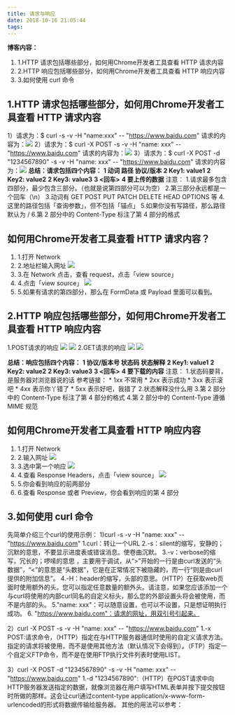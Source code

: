 ```yaml
---
title: 请求与响应
date: 2018-10-16 21:05:44
tags:
---
```

**博客内容：**
1. 1.HTTP 请求包括哪些部分，如何用Chrome开发者工具查看 HTTP 请求内容
2. 2.HTTP 响应包括哪些部分，如何用Chrome开发者工具查看 HTTP 响应内容
3. 3.如何使用 curl 命令

## 1.HTTP 请求包括哪些部分，如何用Chrome开发者工具查看 HTTP 请求内容
1）请求为：$ curl -s -v -H "name:xxx" -- "https://www.baidu.com"
   请求的内容为：![](https://i.loli.net/2018/10/16/5bc5e45818df3.jpg)
2）请求为：$ curl -X POST -s -v -H "name: xxx" -- "https://www.baidu.com"
   请求的内容为：![](https://i.loli.net/2018/10/16/5bc5e4f582ece.jpg)
3）请求为：$ curl -X POST -d "1234567890" -s -v -H "name: xxx" -- "https://www.baidu.com"
   请求的内容为：![](https://i.loli.net/2018/10/16/5bc5e5a1f3e2d.jpg)
**总结：请求包括四个内容：**
**1 动词 路径 协议/版本**
**2 Key1: value1**
**2 Key2: value2**
**2 Key3: value3**
**3 <回车>**
**4 要上传的数据**
注意：
1.请求最多包含四部分，最少包含三部分。（也就是说第四部分可以为空）
2.第三部分永远都是一个回车（\n）
3.动词有 GET POST PUT PATCH DELETE HEAD OPTIONS 等
4.这里的路径包括「查询参数」，但不包括「锚点」
5.如果你没有写路径，那么路径默认为 /
6.第 2 部分中的 Content-Type 标注了第 4 部分的格式

## 如何用Chrome开发者工具查看 HTTP 请求内容？
1. 1.打开 Network
2. 2.地址栏输入网址
![](https://i.loli.net/2018/10/16/5bc5e75b5df1c.jpg)
3. 3.在 Network 点击，查看 request，点击「view source」
4. 4.点击「view source」
![](https://i.loli.net/2018/10/16/5bc5e7ff90b62.jpg)
5. 5.如果有请求的第四部分，那么在 FormData 或 Payload 里面可以看到。

## 2.HTTP 响应包括哪些部分，如何用Chrome开发者工具查看 HTTP 响应内容
1.POST请求的响应
![](https://i.loli.net/2018/10/17/5bc6ac3098348.jpg)
![](https://i.loli.net/2018/10/17/5bc6ac6e211fc.jpg)
2.GET请求的响应
![](https://i.loli.net/2018/10/17/5bc6acfe50c65.jpg)
![](https://i.loli.net/2018/10/17/5bc6ad4f8116c.jpg)

**总结：响应包括四个内容：**
**1 协议/版本号 状态码 状态解释**
**2 Key1: value1**
**2 Key2: value2**
**2 Key3: value3**
**3 <回车>**
**4 要下载的内容**
注意：
1.状态码要背，是服务器对浏览器说的话
参考链接：[](https://zh.wikipedia.org/wiki/HTTP%E7%8A%B6%E6%80%81%E7%A0%81)
        * 1xx 不常用
        * 2xx 表示成功
        * 3xx 表示滚吧
        * 4xx 表示你丫错了
        * 5xx 表示好吧，我错了
2.状态解释没什么用
3.第 2 部分中的 Content-Type 标注了第 4 部分的格式
4.第 2 部分中的 Content-Type 遵循 MIME 规范

## 如何用Chrome开发者工具查看 HTTP 响应内容
1. 1.打开 Network
2. 2.输入网址
![](https://i.loli.net/2018/10/17/5bc6b3902b867.jpg)
3. 3.选中第一个响应
![](https://i.loli.net/2018/10/17/5bc6b3fe370bb.jpg)
4. 4.查看 Response Headers，点击「view source」
![](https://i.loli.net/2018/10/17/5bc6b46bb11f1.jpg)
5. 5.你会看到响应的前两部分
6. 6.查看 Response 或者 Preview，你会看到响应的第 4 部分

## 3.如何使用 curl 命令
先简单介绍三个curl的使用示例：
1)curl -s -v -H "name: xxx" -- "https://www.baidu.com"
1.curl：转让一个URL
2.-s：silent的缩写，安静的；沉默的意思，不要显示进度表或错误消息。使卷曲沉默。
3.-v：verbose的缩写，冗长的；啰嗦的意思 ，主要用于调试，从“>”开始的一行是由curl发送的“头数据”，“<”的意思是“头数据”，它是在正常情况下被隐藏的，而一行“则是由curl提供的附加信息”。
4.-H：header的缩写，头部的意思。（HTTP）在获取web页面时使用额外的头。您可以指定任意数量的额外头。请注意，如果您应该添加一个与curl将使用的内部curl同名的自定义标头，那么您的外部设置头将会被使用，而不是内部的头。
5."name: xxx"：可以随意设置，也可以不设置，只是想证明执行成功。
6. "https://www.baidu.com"：请求的网址，用双引号引起来。

2）curl -X POST -s -v -H "name: xxx" -- "https://www.baidu.com"
1.-x POST:请求命令，（HTTP）指定在与HTTP服务器通信时使用的自定义请求方法。指定的请求将被使用，而不是使用其他方法（默认情况下会得到）。（FTP）指定一个自定义FTP命令，而不是在使用FTP执行文件列表时使用LIST。

3）curl -X POST -d "1234567890" -s -v -H "name: xxx" -- "https://www.baidu.com"
1.-d "1234567890":（HTTP）在POST请求中向HTTP服务器发送指定的数据，就像浏览器在用户填写HTML表单并按下提交按钮时所做的那样。这会让curl通过content-type application/x-www-form-urlencoded的形式将数据传输给服务器。
其他的用法可以参考：
[](https://www.thegeekstuff.com/2012/04/curl-examples/)